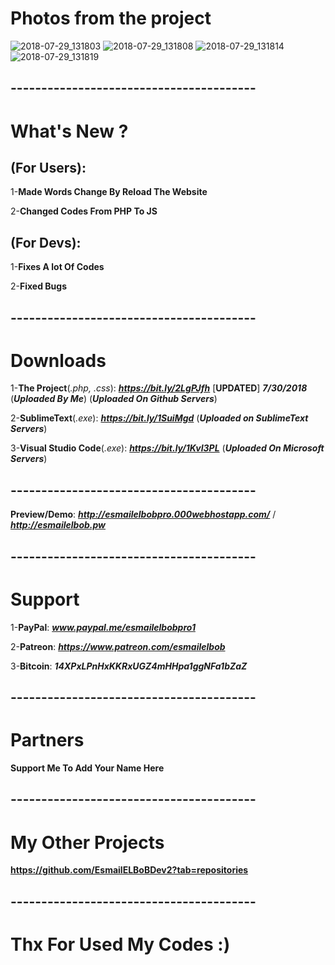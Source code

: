 # Photos from the project
![2018-07-29_131803](https://user-images.githubusercontent.com/28893833/43365794-a4593dec-9332-11e8-9c32-df714065675d.png)
![2018-07-29_131808](https://user-images.githubusercontent.com/28893833/43365796-a4870e8e-9332-11e8-8c25-7a64d57495ab.png)
![2018-07-29_131814](https://user-images.githubusercontent.com/28893833/43365797-a4b0b662-9332-11e8-8b41-ccc2438812b0.png)
![2018-07-29_131819](https://user-images.githubusercontent.com/28893833/43365798-a50d27c6-9332-11e8-985a-ff568b6f8ac4.png)
## ----------------------------------------
# What's New ?

## (For Users): 
1-**Made Words Change By Reload The Website**

2-**Changed Codes From PHP To JS**

## (For Devs): 
1-**Fixes A lot Of Codes**

2-**Fixed Bugs**

## ----------------------------------------
# Downloads

1-**The Project**(*.php, .css*): ***https://bit.ly/2LgPJfh*** [**UPDATED**] ***7/30/2018*** (***Uploaded By Me***) (***Uploaded On Github Servers***)

2-**SublimeText**(*.exe*): ***https://bit.ly/1SuiMgd*** (***Uploaded on SublimeText Servers***)

3-**Visual Studio Code**(*.exe*): ***https://bit.ly/1KvI3PL*** (***Uploaded On Microsoft Servers***)
## ----------------------------------------
**Preview/Demo**:  ***http://esmailelbobpro.000webhostapp.com/*** / ***http://esmailelbob.pw***
## ----------------------------------------
# Support

1-**PayPal**: ***www.paypal.me/esmailelbobpro1***

2-**Patreon**: ***https://www.patreon.com/esmailelbob***

3-**Bitcoin**: ***14XPxLPnHxKKRxUGZ4mHHpa1ggNFa1bZaZ***
## ----------------------------------------
# Partners

**Support Me To Add Your Name Here**
## ----------------------------------------

# My Other Projects

**https://github.com/EsmailELBoBDev2?tab=repositories**
## ----------------------------------------

# Thx For Used My Codes :)
